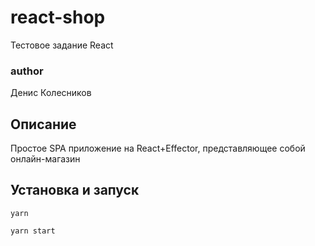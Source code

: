# react-shop
Тестовое задание React

### author
Денис Колесников

## Описание
Простое SPA приложение на React+Effector, представляющее собой онлайн-магазин


## Установка и запуск

```
yarn
```

```
yarn start
```
